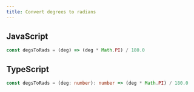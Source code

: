 ```yaml
---
title: Convert degrees to radians
---
```


## JavaScript
```js
const degsToRads = (deg) => (deg * Math.PI) / 180.0
```

## TypeScript
```ts
const degsToRads = (deg: number): number => (deg * Math.PI) / 180.0
```
